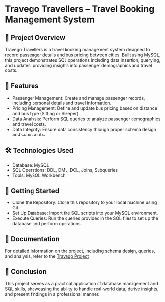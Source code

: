 # Travego Travellers – Travel Booking Management System
## 📘 Project Overview
Travego Travellers is a travel booking management system designed to record passenger details and bus pricing between cities. Built using MySQL, this project demonstrates SQL operations including data insertion, querying, and updates, providing insights into passenger demographics and travel costs.​

## 🔧 Features
* Passenger Management: Create and manage passenger records, including personal details and travel information.​
* Pricing Management: Define and update bus pricing based on distance and bus type (Sitting or Sleeper).​
* Data Analysis: Perform SQL queries to analyze passenger demographics and travel costs.​
* Data Integrity: Ensure data consistency through proper schema design and constraints.​

## 🛠️ Technologies Used
- Database: MySQL​
- SQL Operations: DDL, DML, DCL, Joins, Subqueries​
- Tools: MySQL Workbench​

## 🚀 Getting Started
- Clone the Repository: Clone this repository to your local machine using Git.​
- Set Up Database: Import the SQL scripts into your MySQL environment.​
- Execute Queries: Run the queries provided in the SQL files to set up the database and perform operations.​

## 📄 Documentation
For detailed information on the project, including schema design, queries, and analysis, refer to the [Travego Project](Travego-Travellers/blob/main/Travego%20Project.pdf)

## 📌 Conclusion
This project serves as a practical application of database management and SQL skills, showcasing the ability to handle real-world data, derive insights, and present findings in a professional manner.​
